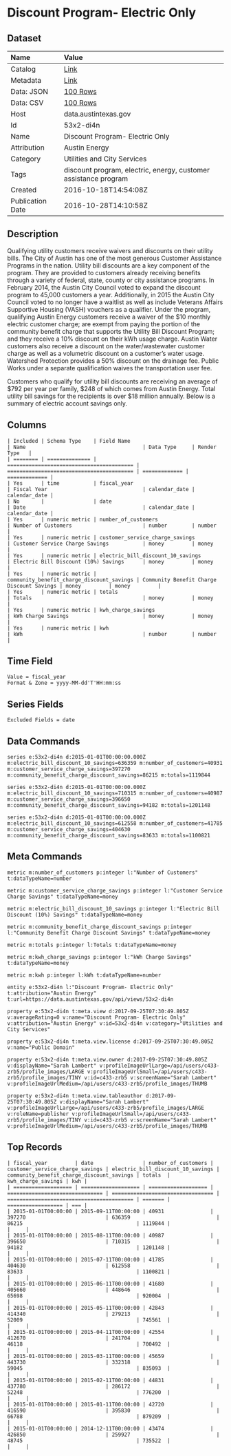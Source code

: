 # Discount Program- Electric Only

## Dataset

| Name | Value |
| :--- | :---- |
| Catalog | [Link](https://catalog.data.gov/dataset/discount-program-electric-only) |
| Metadata | [Link](https://data.austintexas.gov/api/views/53x2-di4n) |
| Data: JSON | [100 Rows](https://data.austintexas.gov/api/views/53x2-di4n/rows.json?max_rows=100) |
| Data: CSV | [100 Rows](https://data.austintexas.gov/api/views/53x2-di4n/rows.csv?max_rows=100) |
| Host | data.austintexas.gov |
| Id | 53x2-di4n |
| Name | Discount Program- Electric Only |
| Attribution | Austin Energy |
| Category | Utilities and City Services |
| Tags | discount program, electric, energy, customer assistance program |
| Created | 2016-10-18T14:54:08Z |
| Publication Date | 2016-10-28T14:10:58Z |

## Description

Qualifying utility customers receive waivers and discounts on their utility bills. The City of Austin has one of the most generous Customer Assistance Programs in the nation. Utility bill discounts are a key component of the program. They are provided to customers already receiving benefits through a variety of federal, state, county or city assistance programs. In February 2014, the Austin City Council voted to expand the discount program to 45,000 customers a year.  Additionally, in 2015 the Austin City Council voted to no longer have a waitlist as well as include Veterans Affairs Supportive Housing (VASH) vouchers as a qualifier.
Under the program, qualifying Austin Energy customers receive a waiver of the $10 monthly electric customer charge; are exempt from paying the portion of the community benefit charge that supports the Utility Bill Discount Program; and they receive a 10% discount on their kWh usage charge. Austin Water customers also receive a discount on the water/wastewater customer charge as well as a volumetric discount on a customer’s water usage. Watershed Protection provides a 50% discount on the drainage fee. Public Works under a separate qualification waives the transportation user fee. 
 
Customers who qualify for utility bill discounts are receiving an average of $792 per year per family, $248 of which comes from Austin Energy. Total utility bill savings for the recipients is over $18 million annually. Below is a summary of electric account savings only.

## Columns

```ls
| Included | Schema Type    | Field Name                                | Name                                      | Data Type     | Render Type   |
| ======== | ============== | ========================================= | ========================================= | ============= | ============= |
| Yes      | time           | fiscal_year                               | Fiscal Year                               | calendar_date | calendar_date |
| No       |                | date                                      | Date                                      | calendar_date | calendar_date |
| Yes      | numeric metric | number_of_customers                       | Number of Customers                       | number        | number        |
| Yes      | numeric metric | customer_service_charge_savings           | Customer Service Charge Savings           | money         | money         |
| Yes      | numeric metric | electric_bill_discount_10_savings         | Electric Bill Discount (10%) Savings      | money         | money         |
| Yes      | numeric metric | community_benefit_charge_discount_savings | Community Benefit Charge Discount Savings | money         | money         |
| Yes      | numeric metric | totals                                    | Totals                                    | money         | money         |
| Yes      | numeric metric | kwh_charge_savings                        | kWh Charge Savings                        | money         | money         |
| Yes      | numeric metric | kwh                                       | kWh                                       | number        | number        |
```

## Time Field

```ls
Value = fiscal_year
Format & Zone = yyyy-MM-dd'T'HH:mm:ss
```

## Series Fields

```ls
Excluded Fields = date
```

## Data Commands

```ls
series e:53x2-di4n d:2015-01-01T00:00:00.000Z m:electric_bill_discount_10_savings=636359 m:number_of_customers=40931 m:customer_service_charge_savings=397270 m:community_benefit_charge_discount_savings=86215 m:totals=1119844

series e:53x2-di4n d:2015-01-01T00:00:00.000Z m:electric_bill_discount_10_savings=710315 m:number_of_customers=40987 m:customer_service_charge_savings=396650 m:community_benefit_charge_discount_savings=94182 m:totals=1201148

series e:53x2-di4n d:2015-01-01T00:00:00.000Z m:electric_bill_discount_10_savings=612558 m:number_of_customers=41785 m:customer_service_charge_savings=404630 m:community_benefit_charge_discount_savings=83633 m:totals=1100821
```

## Meta Commands

```ls
metric m:number_of_customers p:integer l:"Number of Customers" t:dataTypeName=number

metric m:customer_service_charge_savings p:integer l:"Customer Service Charge Savings" t:dataTypeName=money

metric m:electric_bill_discount_10_savings p:integer l:"Electric Bill Discount (10%) Savings" t:dataTypeName=money

metric m:community_benefit_charge_discount_savings p:integer l:"Community Benefit Charge Discount Savings" t:dataTypeName=money

metric m:totals p:integer l:Totals t:dataTypeName=money

metric m:kwh_charge_savings p:integer l:"kWh Charge Savings" t:dataTypeName=money

metric m:kwh p:integer l:kWh t:dataTypeName=number

entity e:53x2-di4n l:"Discount Program- Electric Only" t:attribution="Austin Energy" t:url=https://data.austintexas.gov/api/views/53x2-di4n

property e:53x2-di4n t:meta.view d:2017-09-25T07:30:49.805Z v:averageRating=0 v:name="Discount Program- Electric Only" v:attribution="Austin Energy" v:id=53x2-di4n v:category="Utilities and City Services"

property e:53x2-di4n t:meta.view.license d:2017-09-25T07:30:49.805Z v:name="Public Domain"

property e:53x2-di4n t:meta.view.owner d:2017-09-25T07:30:49.805Z v:displayName="Sarah Lambert" v:profileImageUrlLarge=/api/users/c433-zrb5/profile_images/LARGE v:profileImageUrlSmall=/api/users/c433-zrb5/profile_images/TINY v:id=c433-zrb5 v:screenName="Sarah Lambert" v:profileImageUrlMedium=/api/users/c433-zrb5/profile_images/THUMB

property e:53x2-di4n t:meta.view.tableauthor d:2017-09-25T07:30:49.805Z v:displayName="Sarah Lambert" v:profileImageUrlLarge=/api/users/c433-zrb5/profile_images/LARGE v:roleName=publisher v:profileImageUrlSmall=/api/users/c433-zrb5/profile_images/TINY v:id=c433-zrb5 v:screenName="Sarah Lambert" v:profileImageUrlMedium=/api/users/c433-zrb5/profile_images/THUMB
```

## Top Records

```ls
| fiscal_year         | date                | number_of_customers | customer_service_charge_savings | electric_bill_discount_10_savings | community_benefit_charge_discount_savings | totals  | kwh_charge_savings | kwh | 
| =================== | =================== | =================== | =============================== | ================================= | ========================================= | ======= | ================== | === | 
| 2015-01-01T00:00:00 | 2015-09-11T00:00:00 | 40931               | 397270                          | 636359                            | 86215                                     | 1119844 |                    |     | 
| 2015-01-01T00:00:00 | 2015-08-11T00:00:00 | 40987               | 396650                          | 710315                            | 94182                                     | 1201148 |                    |     | 
| 2015-01-01T00:00:00 | 2015-07-11T00:00:00 | 41785               | 404630                          | 612558                            | 83633                                     | 1100821 |                    |     | 
| 2015-01-01T00:00:00 | 2015-06-11T00:00:00 | 41680               | 405660                          | 448646                            | 65698                                     | 920004  |                    |     | 
| 2015-01-01T00:00:00 | 2015-05-11T00:00:00 | 42843               | 414340                          | 279213                            | 52009                                     | 745561  |                    |     | 
| 2015-01-01T00:00:00 | 2015-04-11T00:00:00 | 42554               | 412670                          | 241704                            | 46118                                     | 700492  |                    |     | 
| 2015-01-01T00:00:00 | 2015-03-11T00:00:00 | 45659               | 443730                          | 332318                            | 59045                                     | 835093  |                    |     | 
| 2015-01-01T00:00:00 | 2015-02-11T00:00:00 | 44831               | 437780                          | 286172                            | 52248                                     | 776200  |                    |     | 
| 2015-01-01T00:00:00 | 2015-01-11T00:00:00 | 42720               | 416590                          | 395830                            | 66788                                     | 879209  |                    |     | 
| 2015-01-01T00:00:00 | 2014-12-11T00:00:00 | 43474               | 426850                          | 259927                            | 48745                                     | 735522  |                    |     | 
```